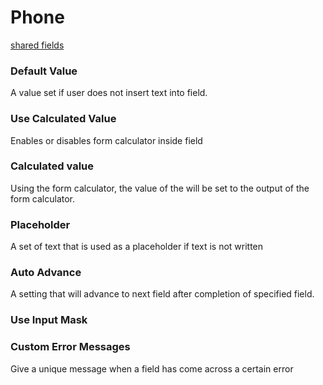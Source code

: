 # Phone
[shared fields](/shared-inspector-components.md ':include')
### Default Value
A value set if user does not insert text into field.

### Use Calculated Value
Enables or disables form calculator inside field
### Calculated value
Using the form calculator, the value of the will be set to the output of the form calculator.
### Placeholder
A set of text that is used as a placeholder if text is not written

### Auto Advance
A setting that will advance to next field after completion of specified field.


### Use Input Mask

### Custom Error Messages
Give a unique message when a field has come across a certain error
